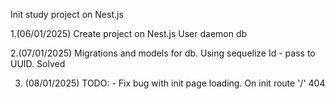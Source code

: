 Init study project on Nest.js

1.(06/01/2025) Create project on Nest.js
User daemon
db

2.(07/01/2025) Migrations and models for db. Using sequelize
Id - pass to UUID. Solved

3. (08/01/2025)
    TODO:
        - Fix bug with init page loading. On init route '/' 404
